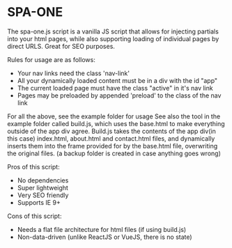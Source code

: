 # SPA-ONE
The spa-one.js script is a vanilla JS script that allows for injecting partials into your html pages, while also supporting loading of individual pages by direct URLS. Great for SEO purposes.

Rules for usage are as follows:
* Your nav links need the class 'nav-link'
* All your dynamically loaded content must be in a div with the id "app"
* The current loaded page must have the class "active" in it's nav link
* Pages may be preloaded by appended 'preload' to the class of the nav link
 
For all the above, see the example folder for usage
See also the tool in the example folder called build.js, which uses the base.html to make everything outside of the app div agree.
Build.js takes the contents of the app div(in this case) index.html, about.html and contact.html files, and dynamically inserts them into the frame provided for by the base.html file, overwriting the original files. (a backup folder is created in case anything goes wrong)

Pros of this script:
* No dependencies
* Super lightweight
* Very SEO friendly
* Supports IE 9+

Cons of this script:
* Needs a flat file architecture for html files (if using build.js)
* Non-data-driven (unlike ReactJS or VueJS, there is no state)
